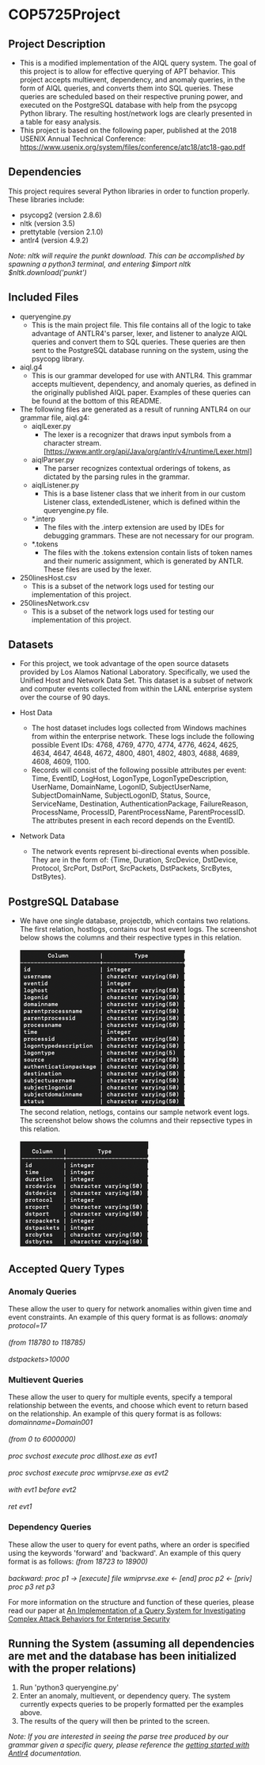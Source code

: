 # COP5725Project

## Project Description 
- This is a modified implementation of the AIQL query system. The goal of this project is to allow for effective querying of APT behavior. This project accepts multievent, dependency, and anomaly queries, in the form of AIQL queries, and converts them into SQL queries. These queries are scheduled based on their respective pruning power, and executed on the PostgreSQL database with help from the psycopg Python library. The resulting host/network logs are clearly presented in a table for easy analysis.
- This project is based on the following paper, published at the 2018 USENIX Annual Technical Conference: https://www.usenix.org/system/files/conference/atc18/atc18-gao.pdf

## Dependencies
This project requires several Python libraries in order to function properly. These libraries include:
- psycopg2 (version 2.8.6)
- nltk (version 3.5)
- prettytable (version 2.1.0)
- antlr4 (version 4.9.2)

<em> Note: nltk will require the punkt download. This can be accomplished by spawning a python3 terminal, and entering $import nltk $nltk.download('punkt') </em>

## Included Files
- queryengine.py
	- This is the main project file. This file contains all of the logic to take advantage of ANTLR4's parser, lexer, and listener to analyze AIQL queries and convert them to SQL queries. 
	These queries are then sent to the PostgreSQL database running on the system, using the psycopg library.
- aiql.g4
	- This is our grammar developed for use with ANTLR4. This grammar accepts multievent, dependency, and anomaly queries, as defined in the originally published AIQL paper. Examples of these queries can be found at the bottom of this README.
- The following files are generated as a result of running ANTLR4 on our grammar file, aiql.g4:
	- aiqlLexer.py
		- The lexer is a recognizer that draws input symbols from a character stream. [https://www.antlr.org/api/Java/org/antlr/v4/runtime/Lexer.html]
	- aiqlParser.py
		- The parser recognizes contextual orderings of tokens, as dictated by the parsing rules in the grammar.
	- aiqlListener.py
		- This is a base listener class that we inherit from in our custom Listener class, extendedListener, which is defined within the queryengine.py file.
	- \*.interp
		- The files with the .interp extension are used by IDEs for debugging grammars. These are not necessary for our program.
	- \*.tokens
		- The files with the .tokens extension contain lists of token names and their numeric assignment, which is generated by ANTLR. These files are used by the lexer.
- 250linesHost.csv
	- This is a subset of the network logs used for testing our implementation of this project.
- 250linesNetwork.csv
	- This is a subset of the network logs used for testing our implementation of this project.

## Datasets
- For this project, we took advantage of the open source datasets provided by Los Alamos National Laboratory. Specifically, we used the Unified Host and Network Data Set. This dataset is a subset of network and computer events collected from within the LANL enterprise system over the course of 90 days.
- Host Data
	- The host dataset includes logs collected from Windows machines from within the enterprise network. These logs include the following possible Event IDs: 4768, 4769, 4770, 4774, 4776, 4624, 4625, 4634, 4647, 4648, 4672, 4800, 4801, 4802, 4803, 4688, 4689, 4608, 4609, 1100. 
	- Records will consist of the following possible attributes per event: Time, EventID, LogHost, LogonType, LogonTypeDescription, UserName, DomainName, LogonID, SubjectUserName, SubjectDomainName, SubjectLogonID, Status, Source, ServiceName, Destination, AuthenticationPackage, FailureReason, ProcessName, ProcessID, ParentProcessName, ParentProcessID. The attributes present in each record depends on the EventID.

- Network Data
	- The network events represent bi-directional events when possible. They are in the form of: {Time, Duration, SrcDevice, DstDevice, Protocol, SrcPort, DstPort, SrcPackets, DstPackets, SrcBytes, DstBytes}.

## PostgreSQL Database
- We have one single database, projectdb, which contains two relations. The first relation, hostlogs, contains our host event logs. The screenshot below shows the columns and their respective types in this relation. <br/><br/> ![hostlogs relation](./Assets/hostlogsscreenshot.png)   
The second relation, netlogs, contains our sample network event logs. The screenshot below shows the columns and their repsective types in this relation. <br/><br/> ![nelogs relation](./Assets/netlogsscreenshot.png)

## Accepted Query Types

### Anomaly Queries
These allow the user to query for network anomalies within given time and event constraints.
An example of this query format is as follows:
<em>
	anomaly protocol=17 <br/><br/>
	(from 118780 to 118785) <br/><br/>
	dstpackets>10000
</em>

### Multievent Queries
These allow the user to query for multiple events, specify a temporal relationship between the events, and choose which event to return based on the relationship.
An example of this query format is as follows:
<em>
	domainname=Domain001 <br/><br/>
 	(from 0 to 6000000) <br/><br/>
	proc svchost execute proc dllhost.exe as evt1 <br/><br/>
	proc svchost execute proc wmiprvse.exe as evt2 <br/><br/>
	with evt1 before evt2 <br/><br/>
	ret evt1
</em>

### Dependency Queries
These allow the user to query for event paths, where an order is specified using the keywords 'forward' and 'backward'.
An example of this query format is as follows:
<em>
	(from 18723 to 18900) <br/><br/>
	backward: proc p1 -> [execute] file wmiprvse.exe <- [end] proc p2 <- [priv] proc p3 ret p3
</em>

For more information on the structure and function of these queries, please read our paper at [An Implementation of a Query System for Investigating Complex Attack Behaviors for Enterprise Security](www.google.com)

## Running the System (assuming all dependencies are met and the database has been initialized with the proper relations)
1. Run 'python3 queryengine.py'
2. Enter an anomaly, multievent, or dependency query. The system currently expects queries to be properly formatted per the examples above.
3. The results of the query will then be printed to the screen.

<em> Note: If you are interested in seeing the parse tree produced by our grammar given a specific query, please reference the [getting started with Antlr4](https://github.com/antlr/antlr4/blob/master/doc/getting-started.md) documentation. </em>

